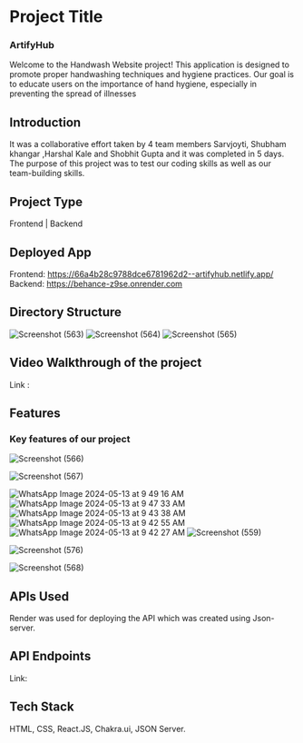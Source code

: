 # Project Title
### ArtifyHub
Welcome to the Handwash Website project! This application is designed to promote proper handwashing techniques and hygiene practices. Our goal is to educate users on the importance of hand hygiene, especially in preventing the spread of illnesses

## Introduction


It was a collaborative effort taken by 4 team members  Sarvjoyti, Shubham khangar ,Harshal Kale and Shobhit Gupta and it was completed in 5 days. The purpose of this project was to test our coding skills as well as our team-building skills.

## Project Type
Frontend | Backend

## Deployed App
Frontend: https://66a4b28c9788dce6781962d2--artifyhub.netlify.app/    Backend: https://behance-z9se.onrender.com

## Directory Structure
![Screenshot (563)](https://github.com/RSarvjyoti/Behance/assets/154727754/955eb50f-3d51-4c07-80c3-7c19308571ed)
![Screenshot (564)](https://github.com/RSarvjyoti/Behance/assets/154727754/11d8058c-ad60-4d0c-b87e-21962efe985b)
![Screenshot (565)](https://github.com/RSarvjyoti/Behance/assets/154727754/5b06d4d4-8830-4707-912a-7c6ebf776fbb)
## Video Walkthrough of the project
Link : 
## Features
### Key features of our project

![Screenshot (566)](https://github.com/RSarvjyoti/Behance/assets/154727754/99345da7-6b87-4ad3-a73a-52af6f1cb248)

![Screenshot (567)](https://github.com/RSarvjyoti/Behance/assets/154727754/7c26b140-e4b0-4794-9378-d951ed3a29e6)

![WhatsApp Image 2024-05-13 at 9 49 16 AM](https://github.com/RSarvjyoti/Behance/assets/154727754/30f8845d-d8dd-446f-b0f7-f7b52d840f12)
![WhatsApp Image 2024-05-13 at 9 47 33 AM](https://github.com/RSarvjyoti/Behance/assets/154727754/e2a96cd6-f49b-43bd-a56f-b6b3f05f11fa)
![WhatsApp Image 2024-05-13 at 9 43 38 AM](https://github.com/RSarvjyoti/Behance/assets/154727754/0023283e-6421-4b7a-8603-371d39674618)
![WhatsApp Image 2024-05-13 at 9 42 55 AM](https://github.com/RSarvjyoti/Behance/assets/154727754/bbe9748e-2ec3-4c8f-8ea1-2f81ee19e5f9)
![WhatsApp Image 2024-05-13 at 9 42 27 AM](https://github.com/RSarvjyoti/Behance/assets/154727754/9c6c24ba-d486-4304-bf97-e4df83f56bed)
![Screenshot (559)](https://github.com/RSarvjyoti/Behance/assets/154727754/0d308a95-35c4-4729-b3c2-a0f52c4f2dd6)

![Screenshot (576)](https://github.com/RSarvjyoti/Behance/assets/154727754/05b25e65-e610-46b1-9c55-11788047ef1e)

![Screenshot (568)](https://github.com/RSarvjyoti/Behance/assets/154727754/c2e4a2bc-f337-44a4-86a1-3a7115298af7)

## APIs Used
Render was used for deploying the API which was created using Json-server.
## API Endpoints
Link: 
## Tech Stack
HTML,
CSS,
React.JS,
Chakra.ui,
JSON Server.
